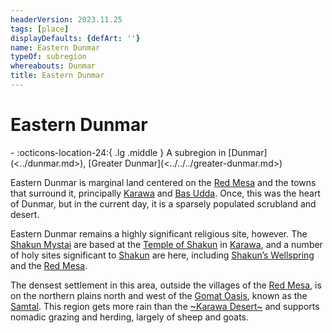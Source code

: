 ```yaml
---
headerVersion: 2023.11.25
tags: [place]
displayDefaults: {defArt: ''}
name: Eastern Dunmar
typeOf: subregion
whereabouts: Dunmar
title: Eastern Dunmar
---
```

# Eastern Dunmar
<div class="grid cards ext-narrow-margin ext-one-column" markdown>
-    :octicons-location-24:{ .lg .middle } A subregion in [Dunmar](<../dunmar.md>), [Greater Dunmar](<../../../greater-dunmar.md>)  
</div>


Eastern Dunmar is marginal land centered on the [Red Mesa](<./red-mesa.md>) and the towns that surround it, principally [Karawa](<./karawa.md>) and [Bas Udda](<./bas-udda.md>). Once, this was the heart of Dunmar, but in the current day, it is a sparsely populated scrubland and desert.

Eastern Dunmar remains a highly significant religious site, however. The [Shakun Mystai](<../../../../../groups/dunmari-mystery-cults/shakun-mystai.md>) are based at the [Temple of Shakun](<./temple-of-shakun.md>) in [Karawa](<./karawa.md>), and a number of holy sites significant to [Shakun](<../../../../../cosmology/gods/incorporeal-gods/dunmari-pantheon/shakun.md>) are here, including [Shakun’s Wellspring](<./shakuns-wellspring.md>) and the [Red Mesa](<./red-mesa.md>). 

The densest settlement in this area, outside the villages of the [Red Mesa](<./red-mesa.md>), is on the northern plains north and west of the [Gomat Oasis](<../../../dunmari-basin/gomat.md>), known as the [Samtal](<../../../dunmari-basin/samtal.md>). This region gets more rain than the [~Karawa Desert~](<../../../dunmari-basin/karawa-desert.md>) and supports nomadic grazing and herding, largely of sheep and goats.